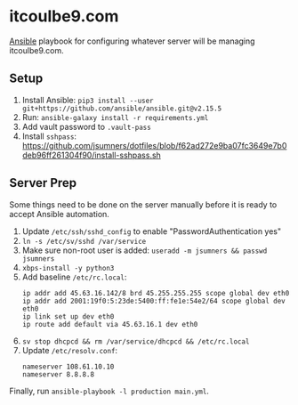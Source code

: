 # itcoulbe9.com

[Ansible](https://github.com/ansible/ansible) playbook for configuring whatever
server will be managing itcoulbe9.com.

## Setup

1. Install Ansible: `pip3 install --user git+https://github.com/ansible/ansible.git@v2.15.5`
1. Run: `ansible-galaxy install -r requirements.yml`
1. Add vault password to `.vault-pass`
1. Install `sshpass`: https://github.com/jsumners/dotfiles/blob/f62ad272e9ba07fc3649e7b0deb96ff261304f90/install-sshpass.sh

## Server Prep

Some things need to be done on the server manually before it is ready to
accept Ansible automation.

1. Update `/etc/ssh/sshd_config` to enable "PasswordAuthentication yes"
1. `ln -s /etc/sv/sshd /var/service`
1. Make sure non-root user is added: `useradd -m jsumners && passwd jsumners`
1. `xbps-install -y python3`
1. Add baseline `/etc/rc.local`:
    ```
    ip addr add 45.63.16.142/8 brd 45.255.255.255 scope global dev eth0
    ip addr add 2001:19f0:5:23de:5400:ff:fe1e:54e2/64 scope global dev eth0
    ip link set up dev eth0
    ip route add default via 45.63.16.1 dev eth0
    ```
1. `sv stop dhcpcd && rm /var/service/dhcpcd && /etc/rc.local`
1. Update `/etc/resolv.conf`:
    ```
    nameserver 108.61.10.10
    nameserver 8.8.8.8
    ```

Finally, run `ansible-playbook -l production main.yml`.
